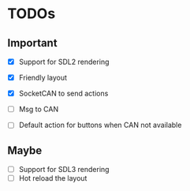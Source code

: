 # TODOs

## Important
- [X] Support for SDL2 rendering
- [X] Friendly layout
- [X] SocketCAN to send actions

- [ ] Msg to CAN
- [ ] Default action for buttons when CAN not available

## Maybe
- [ ] Support for SDL3 rendering
- [ ] Hot reload the layout
